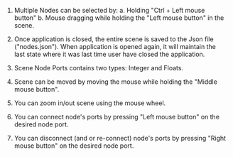 
1. Multiple Nodes can be selected by:
   a. Holding "Ctrl + Left mouse button" 
   b. Mouse dragging while holding the "Left mouse button" in the scene.

2. Once application is closed, the entire scene is saved to the Json file ("nodes.json").
   When application is opened again, it will maintain the last state where it was last time user have closed the application.

3. Scene Node Ports contains two types: Integer and Floats.

4. Scene can be moved by moving the mouse while holding the "Middle mouse button".

5. You can zoom in/out scene using the mouse wheel.

6. You can connect node's ports by pressing "Left mouse button" on the desired node port.

7. You can disconnect (and or re-connect) node's ports by pressing "Right mouse button" on the desired node port.
